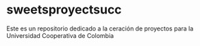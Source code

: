 # sweetsproyectsucc
Este es un repositorio dedicado a la ceración de proyectos para la Universidad Cooperativa de Colombia
